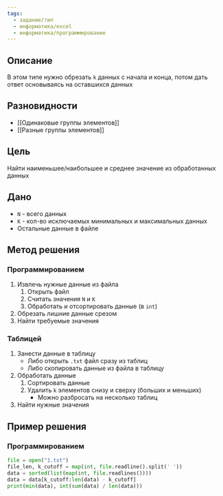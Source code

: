 ```yaml
---
tags:
  - задание/тип
  - информатика/excel
  - информатика/программирование
---
```

## Описание
 
В этом типе нужно обрезать `k` данных с начала и конца, потом дать ответ основываясь на оставшихся данных

## Разновидности

- [[Одинаковые группы элементов]]
- [[Разные группы элементов]]

## Цель

Найти наименьшее/наибольшее и среднее значение из обработанных данных

## Дано
- `N` - всего данных
- `K` - кол-во исключаемых минимальных и максимальных данных 
- Остальные данные в файле

## Метод решения

### Программированием

1. Извлечь нужные данные из файла
	1. Открыть файл
	2. Считать значения `N` и `K`
	3. Обработать и отсортировать данные (в `int`)
2. Обрезать лишние данные срезом
3. Найти требуемые значения

### Таблицей

1. Занести данные в таблицу
	- Либо открыть `.txt` файл сразу из таблиц
	- Либо скопировать данные из файла в таблицу
2. Обработать данные
	1. Сортировать данные
	2. Удалить `k` элементов снизу и сверху (больших и меньших)
		- Можно разбросать на несколько таблиц
3. Найти нужные значения

## Пример решения

### Программированием

```python
file = open("1.txt")  
file_len, k_cutoff = map(int, file.readline().split(' '))  
data = sorted(list(map(int, file.readlines())))  
data = data[k_cutoff:len(data) - k_cutoff]  
print(min(data), int(sum(data) / len(data)))
```